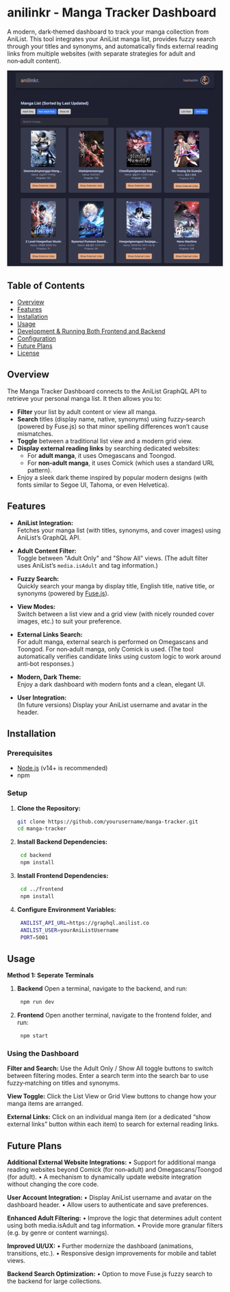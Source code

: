 # anilinkr - Manga Tracker Dashboard

A modern, dark‑themed dashboard to track your manga collection from AniList. This tool integrates your AniList manga list, provides fuzzy search through your titles and synonyms, and automatically finds external reading links from multiple websites (with separate strategies for adult and non‑adult content).

![Alt text](anilinkr.png)

## Table of Contents

- [Overview](#overview)
- [Features](#features)
- [Installation](#installation)
- [Usage](#usage)
- [Development & Running Both Frontend and Backend](#development--running-both-frontend-and-backend)
- [Configuration](#configuration)
- [Future Plans](#future-plans)
- [License](#license)

## Overview

The Manga Tracker Dashboard connects to the AniList GraphQL API to retrieve your personal manga list. It then allows you to:
- **Filter** your list by adult content or view all manga.
- **Search** titles (display name, native, synonyms) using fuzzy‑search (powered by Fuse.js) so that minor spelling differences won’t cause mismatches.
- **Toggle** between a traditional list view and a modern grid view.
- **Display external reading links** by searching dedicated websites:
  - For **adult manga**, it uses Omegascans and Toongod.
  - For **non‑adult manga**, it uses Comick (which uses a standard URL pattern).
- Enjoy a sleek dark theme inspired by popular modern designs (with fonts similar to Segoe UI, Tahoma, or even Helvetica).

## Features

- **AniList Integration:**  
  Fetches your manga list (with titles, synonyms, and cover images) using AniList’s GraphQL API.
  
- **Adult Content Filter:**  
  Toggle between "Adult Only" and "Show All" views. (The adult filter uses AniList’s `media.isAdult` and tag information.)
  
- **Fuzzy Search:**  
  Quickly search your manga by display title, English title, native title, or synonyms (powered by [Fuse.js](https://fusejs.io/)).

- **View Modes:**  
  Switch between a list view and a grid view (with nicely rounded cover images, etc.) to suit your preference.

- **External Links Search:**  
  For adult manga, external search is performed on Omegascans and Toongod. For non‑adult manga, only Comick is used. (The tool automatically verifies candidate links using custom logic to work around anti‑bot responses.)

- **Modern, Dark Theme:**  
  Enjoy a dark dashboard with modern fonts and a clean, elegant UI.

- **User Integration:**  
  (In future versions) Display your AniList username and avatar in the header.

## Installation

### Prerequisites

- [Node.js](https://nodejs.org/) (v14+ is recommended)
- npm

### Setup

1. **Clone the Repository:**
   ```bash
   git clone https://github.com/yourusername/manga-tracker.git
   cd manga-tracker
2. **Install Backend Dependencies:**
   ```bash
    cd backend
    npm install
3. **Install Frontend Dependencies:**
   ```bash
    cd ../frontend
    npm install
4. **Configure Environment Variables:**
   ```bash
    ANILIST_API_URL=https://graphql.anilist.co
    ANILIST_USER=yourAniListUsername
    PORT=5001
   
## Usage

**Method 1: Seperate Terminals**
  1. **Backend**
     Open a terminal, navigate to the backend, and run:
     ```bash
      npm run dev
  2. **Frontend**
     Open another terminal, navigate to the frontend folder, and run:
     ```bash
      npm start
     
### Using the Dashboard
**Filter and Search:**
Use the Adult Only / Show All toggle buttons to switch between filtering modes.
Enter a search term into the search bar to use fuzzy‑matching on titles and synonyms.

**View Toggle:**
Click the List View or Grid View buttons to change how your manga items are arranged.

**External Links:**
Click on an individual manga item (or a dedicated “show external links” button within each item) to search for external reading links.

## Future Plans

**Additional External Website Integrations:**
    • Support for additional manga reading websites beyond Comick (for non‑adult) and Omegascans/Toongod (for adult).
    • A mechanism to dynamically update website integration without changing the core code.

**User Account Integration:**
    • Display AniList username and avatar on the dashboard header.
    • Allow users to authenticate and save preferences.

**Enhanced Adult Filtering:**
    • Improve the logic that determines adult content using both media.isAdult and tag information.
    • Provide more granular filters (e.g. by genre or content warnings).

**Improved UI/UX:**
    • Further modernize the dashboard (animations, transitions, etc.).
    • Responsive design improvements for mobile and tablet views.

**Backend Search Optimization:**
    • Option to move Fuse.js fuzzy search to the backend for large collections.
